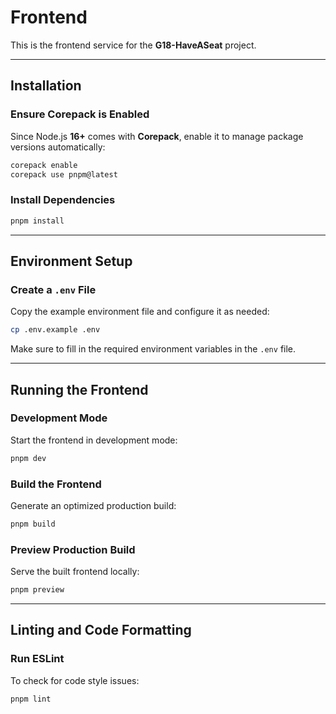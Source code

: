 # Frontend

This is the frontend service for the **G18-HaveASeat** project.

---

## Installation

### **Ensure Corepack is Enabled**
Since Node.js **16+** comes with **Corepack**, enable it to manage package versions automatically:

```sh
corepack enable
corepack use pnpm@latest
```

### **Install Dependencies**

```sh
pnpm install
```

---

## Environment Setup

### **Create a `.env` File**
Copy the example environment file and configure it as needed:

```sh
cp .env.example .env
```

Make sure to fill in the required environment variables in the `.env` file.

---

## Running the Frontend

### **Development Mode**
Start the frontend in development mode:

```sh
pnpm dev
```

### **Build the Frontend**
Generate an optimized production build:

```sh
pnpm build
```

### **Preview Production Build**
Serve the built frontend locally:

```sh
pnpm preview
```

---

## Linting and Code Formatting

### **Run ESLint**
To check for code style issues:

```sh
pnpm lint
```

